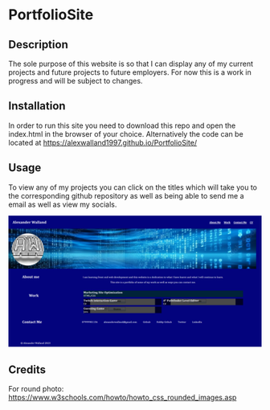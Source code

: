 # PortfolioSite

## Description

The sole purpose of this website is so that I can display any of my current projects and future projects to future employers. For now this is a work in progress and will be subject to changes.

## Installation

In order to run this site you need to download this repo and open the index.html in the browser of your choice. Alternatively the code can be located at https://alexwalland1997.github.io/PortfolioSite/

## Usage

To view any of my projects you can click on the titles which will take you to the corresponding github repository as well as being able to send me a email as well as view my socials.

![alt text](/images/screenshot.png)

## Credits

For round photo: https://www.w3schools.com/howto/howto_css_rounded_images.asp
